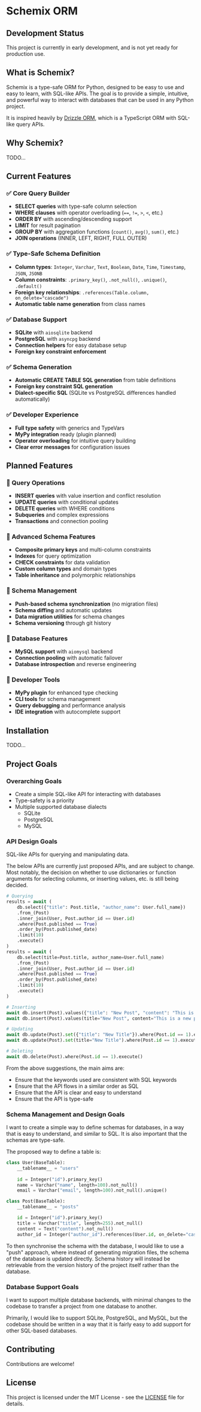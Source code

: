 # Schemix ORM

## Development Status

This project is currently in early development, and is not yet ready for production use.

## What is Schemix?

Schemix is a type-safe ORM for Python, designed to be easy to use and easy to learn, with SQL-like APIs. The goal is to provide a simple, intuitive, and powerful way to interact with databases that can be used in any Python project.

It is inspired heavily by [Drizzle ORM](https://github.com/drizzle-team/drizzle-orm), which is a TypeScript ORM with SQL-like query APIs.

## Why Schemix?

TODO...

## Current Features

### ✅ Core Query Builder
- **SELECT queries** with type-safe column selection
- **WHERE clauses** with operator overloading (`==`, `!=`, `>`, `<`, etc.)
- **ORDER BY** with ascending/descending support
- **LIMIT** for result pagination
- **GROUP BY** with aggregation functions (`count()`, `avg()`, `sum()`, etc.)
- **JOIN operations** (INNER, LEFT, RIGHT, FULL OUTER)


### ✅ Type-Safe Schema Definition
- **Column types**: `Integer`, `Varchar`, `Text`, `Boolean`, `Date`, `Time`, `Timestamp`, `JSON`, `JSONB`
- **Column constraints**: `.primary_key()`, `.not_null()`, `.unique()`, `.default()`
- **Foreign key relationships**: `.references(Table.column, on_delete="cascade")`
- **Automatic table name generation** from class names

### ✅ Database Support
- **SQLite** with `aiosqlite` backend
- **PostgreSQL** with `asyncpg` backend
- **Connection helpers** for easy database setup
- **Foreign key constraint enforcement**

### ✅ Schema Generation
- **Automatic CREATE TABLE SQL generation** from table definitions
- **Foreign key constraint SQL generation**
- **Dialect-specific SQL** (SQLite vs PostgreSQL differences handled automatically)

### ✅ Developer Experience
- **Full type safety** with generics and TypeVars
- **MyPy integration** ready (plugin planned)
- **Operator overloading** for intuitive query building
- **Clear error messages** for configuration issues

## Planned Features

### 🚧 Query Operations
- **INSERT queries** with value insertion and conflict resolution
- **UPDATE queries** with conditional updates
- **DELETE queries** with WHERE conditions
- **Subqueries** and complex expressions
- **Transactions** and connection pooling

### 🚧 Advanced Schema Features  
- **Composite primary keys** and multi-column constraints
- **Indexes** for query optimization
- **CHECK constraints** for data validation
- **Custom column types** and domain types
- **Table inheritance** and polymorphic relationships

### 🚧 Schema Management
- **Push-based schema synchronization** (no migration files)
- **Schema diffing** and automatic updates
- **Data migration utilities** for schema changes
- **Schema versioning** through git history

### 🚧 Database Features
- **MySQL support** with `aiomysql` backend
- **Connection pooling** with automatic failover
- **Database introspection** and reverse engineering

### 🚧 Developer Tools
- **MyPy plugin** for enhanced type checking
- **CLI tools** for schema management
- **Query debugging** and performance analysis
- **IDE integration** with autocomplete support

## Installation

TODO...

## Project Goals

### Overarching Goals

-   Create a simple SQL-like API for interacting with databases
-   Type-safety is a priority
-   Multiple supported database dialects
    -   SQLite
    -   PostgreSQL
    -   MySQL

### API Design Goals

SQL-like APIs for querying and manipulating data.

The below APIs are currently just proposed APIs, and are subject to change. Most notably, the decision on whether to use dictionaries or function arguments for selecting columns, or inserting values, etc. is still being decided.

```python
# Querying
results = await (
    db.select({"title": Post.title, "author_name": User.full_name})
    .from_(Post)
    .inner_join(User, Post.author_id == User.id)
    .where(Post.published == True)
    .order_by(Post.published_date)
    .limit(10)
    .execute()
)
results = await (
    db.select(title=Post.title, author_name=User.full_name)
    .from_(Post)
    .inner_join(User, Post.author_id == User.id)
    .where(Post.published == True)
    .order_by(Post.published_date)
    .limit(10)
    .execute()
)

# Inserting
await db.insert(Post).values({"title": "New Post", "content": "This is a new post"}).execute()
await db.insert(Post).values(title="New Post", content="This is a new post").execute()

# Updating
await db.update(Post).set({"title": "New Title"}).where(Post.id == 1).execute()
await db.update(Post).set(title="New Title").where(Post.id == 1).execute()

# Deleting
await db.delete(Post).where(Post.id == 1).execute()
```

From the above suggestions, the main aims are:

-   Ensure that the keywords used are consistent with SQL keywords
-   Ensure that the API flows in a similar order as SQL
-   Ensure that the API is clear and easy to understand
-   Ensure that the API is type-safe

### Schema Management and Design Goals

I want to create a simple way to define schemas for databases, in a way that is easy to understand, and similar to SQL. It is also important that the schemas are type-safe.

The proposed way to define a table is:

```python
class User(BaseTable):
    __tablename__ = "users"
    
    id = Integer("id").primary_key()
    name = Varchar("name", length=100).not_null()
    email = Varchar("email", length=100).not_null().unique()

class Post(BaseTable):
    __tablename__ = "posts"

    id = Integer("id").primary_key()
    title = Varchar("title", length=255).not_null()
    content = Text("content").not_null()
    author_id = Integer("author_id").references(User.id, on_delete="cascade")
```

To then synchronise the schema with the database, I would like to use a "push" approach, where instead of generating migration files, the schema of the database is updated directly. Schema history will instead be retrievable from the version history of the project itself rather than the database.

### Database Support Goals

I want to support multiple database backends, with minimal changes to the codebase to transfer a project from one database to another.

Primarily, I would like to support SQLite, PostgreSQL, and MySQL, but the codebase should be written in a way that it is fairly easy to add support for other SQL-based databases.

## Contributing

Contributions are welcome!

## License

This project is licensed under the MIT License - see the [LICENSE](LICENSE) file for details.
